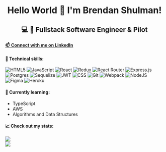 <h1 align="center">
Hello World 👋 I'm Brendan Shulman!
</h1>

<h2 align="center">
💻 🚀 Fullstack Software Engineer & Pilot
</h2>

<h4>

<a target="_blank" href="https://www.linkedin.com/in/brendan-shulman/">
📫 Connect with me on LinkedIn
</a>

</h4>

#### 💼 Technical skills:

![HTML5](https://img.shields.io/badge/Code-HTML5-%23E34F26.svg?style=plastic&logo=html5&logoColor=%23E34F26)
![JavaScript](https://img.shields.io/badge/Code-JavaScript-yellow.svg?style=plastic&logo=javascript&logoColor=%23F7DF1E)
![React](https://img.shields.io/badge/Code-React-%2361DAFB.svg?style=plastic&logo=react&logoColor=%2361DAFB)
![Redux](https://img.shields.io/badge/Code-Redux-%23593d88.svg?style=plastic&logo=redux&logoColor=white)
![React Router](https://img.shields.io/badge/Code-React_Router-CA4245?style=plastic&logo=react-router&logoColor=CA4245)
![Express.js](https://img.shields.io/badge/Code-Express.js-yellowgreen.svg?style=plastic&logo=express&logoColor=yellowgreen)
![Postgres](https://img.shields.io/badge/Code-PostgreSQL-%23316192.svg?style=plastic&logo=postgresql&logoColor=white)
![Sequelize](https://img.shields.io/badge/Code-Sequelize-52B0E7?style=plastic&logo=Sequelize&logoColor=52B0E7)
![JWT](https://img.shields.io/badge/Code-JWT-black?style=plastic&logo=JSON%20web%20tokens)
![CSS](https://img.shields.io/badge/Style-CSS-%231572B6.svg?style=plastic&logo=css3&logoColor=%231572B6)
![Git](https://img.shields.io/badge/Tools-Git-%23F05033.svg?style=plastic&logo=git&logoColor=%23F05033)
![Webpack](https://img.shields.io/badge/Tools-Webpack-%238DD6F9.svg?style=plastic&logo=webpack&logoColor=%238DD6F9)
![NodeJS](https://img.shields.io/badge/Tools-Node.js-6DA55F?style=plastic&logo=node.js&logoColor=6DA55F)
![Figma](https://img.shields.io/badge/Tools-Figma-%23F24E1E.svg?style=plastic&logo=figma&logoColor=%23F24E1E)
![Heroku](https://img.shields.io/badge/Tools-Heroku-%23430098.svg?style=plastic&logo=heroku&logoColor=white)

#### 🔭 Currently learning:

- TypeScript
- AWS
- Algorithms and Data Structures

#### 📈 Check out my stats:

<a href="https://github.com/bshulman210">
  <img align="center" src="https://github-readme-stats.vercel.app/api?username=bshulman210&hide=issues,stars&show_icons=true&theme=vision-friendly-dark" />
</a>

</br>

<a href="https://github.com/bshulman210">
  <img align="center" src="https://github-readme-stats.vercel.app/api/top-langs/?username=bshulman210&layout=compact&theme=vision-friendly-dark&hide=Ruby&card_width=448" />
</a>

